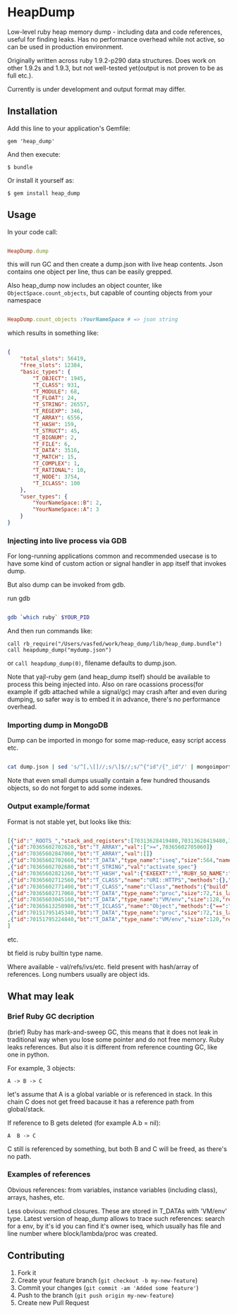 # HeapDump

Low-level ruby heap memory dump - including data and code references, useful for finding leaks.
Has no performance overhead while not active, so can be used in production environment.

Originally written across ruby 1.9.2-p290 data structures.
Does work on other 1.9.2s and 1.9.3, but not well-tested yet(output is not proven to be as full etc.).

Currently is under development and output format may differ.

## Installation

Add this line to your application's Gemfile:

    gem 'heap_dump'

And then execute:

    $ bundle

Or install it yourself as:

    $ gem install heap_dump

## Usage

In your code call:

```ruby

HeapDump.dump
```

this will run GC and then create a dump.json with live heap contents.
Json contains one object per line, thus can be easily grepped.

Also heap_dump now includes an object counter, like `ObjectSpace.count_objects`, but capable of counting objects from your namespace

```ruby

HeapDump.count_objects :YourNameSpace # => json string
```

which results in something like:

```json

{
    "total_slots": 56419,
    "free_slots": 12384,
    "basic_types": {
        "T_OBJECT": 1945,
        "T_CLASS": 931,
        "T_MODULE": 68,
        "T_FLOAT": 24,
        "T_STRING": 26557,
        "T_REGEXP": 346,
        "T_ARRAY": 6556,
        "T_HASH": 159,
        "T_STRUCT": 45,
        "T_BIGNUM": 2,
        "T_FILE": 6,
        "T_DATA": 3516,
        "T_MATCH": 15,
        "T_COMPLEX": 1,
        "T_RATIONAL": 10,
        "T_NODE": 3754,
        "T_ICLASS": 100
    },
    "user_types": {
        "YourNameSpace::B": 2,
        "YourNameSpace::A": 3
    }
}
```


### Injecting into live process via GDB

For long-running applications common and recommended usecase is to have some kind of custom action or signal handler in app itself that invokes dump.

But also dump can be invoked from gdb.

run gdb

```bash

gdb `which ruby` $YOUR_PID
```

And then run commands like:

```
call rb_require("/Users/vasfed/work/heap_dump/lib/heap_dump.bundle")
call heapdump_dump("mydump.json")
```

or `call heapdump_dump(0)`, filename defaults to dump.json.

Note that yajl-ruby gem (and heap_dump itself) should be available to process this being injected into.
Also on rare ocassions process(for example if gdb attached while a signal/gc) may crash after and even during dumping, so safer way is to embed it in advance, there's no performance overhead.

### Importing dump in MongoDB

Dump can be imported in mongo for some map-reduce, easy script access etc.

```bash

cat dump.json | sed 's/^[,\[]//;s/\]$//;s/^{"id"/{"_id"/' | mongoimport -d database_name -c collection_name --drop --type json
```

Note that even small dumps usually contain a few hundred thousands objects, so do not forget to add some indexes.


### Output example/format

Format is not stable yet, but looks like this:

```json

[{"id":"_ROOTS_","stack_and_registers":[70313628419480,70313628419480,70313628419480,"trace",70313627751860],"classes":[70313627319820,70313628530860]}
,{"id":70365602702620,"bt":"T_ARRAY","val":[">=",70365602705060]}
,{"id":70365602847060,"bt":"T_ARRAY","val":[]}
,{"id":70365602702660,"bt":"T_DATA","type_name":"iseq","size":564,"name":"activate_spec","filename":"/Users/vasfed/.rvm/rubies/ruby-1.9.2-p290/lib/ruby/site_ruby/1.9.1/rubygems.rb","line":485,"type":"method","refs_array_id":70365602847060,"coverage":null,"klass":70365602821240,"cref_stack":70365602848300,"defined_method_id":12672}
,{"id":70365602702680,"bt":"T_STRING","val":"activate_spec"}
,{"id":70365602821260,"bt":"T_HASH","val":{"EXEEXT":"","RUBY_SO_NAME":"ruby.1.9.1","arch":"x86_64-darwin11.2.0","bindir":70365603049640,"libdir":70365603050600,"ruby_install_name":"ruby","ruby_version":"1.9.1","rubylibprefix":70365603112080,"sitedir":70365603112440,"sitelibdir":70365603048920,"datadir":70365603049880,"vendordir":70365603112500,"vendorlibdir":70365603048800}}
,{"id":70365602712560,"bt":"T_CLASS","name":"URI::HTTPS","methods":{},"ivs":{"__classpath__":"URI::HTTPS","DEFAULT_PORT":443},"super":70365602771440}
,{"id":70365602771400,"bt":"T_CLASS","name":"Class","methods":{"build":70365602782860},"ivs":{"__attached__":70365602771440},"super":70365611597900}
,{"id":70365602717060,"bt":"T_DATA","type_name":"proc","size":72,"is_lambda":0,"blockprocval":null,"envval":70365602712440,"iseq":{"id":70365600821896,"name":"block in <class:FileList>","filename":"/Users/vasfed/.rvm/gems/ruby-1.9.2-p290/gems/rake-0.9.2.2/lib/rake/file_list.rb","line":743,"type":"block","refs_array_id":70365611724600,"coverage":null,"klass":null,"cref_stack":70365611799480,"defined_method_id":0}}
,{"id":70365603045160,"bt":"T_DATA","type_name":"VM/env","size":128,"refs":[]}
,{"id":70365613258980,"bt":"T_ICLASS","name":"Object","methods":{"==":"(CFUNC)",">":"(CFUNC)",">=":"(CFUNC)","<":"(CFUNC)","<=":"(CFUNC)","between?":"(CFUNC)"},"ivs":{"__classid__":"Comparable"},"super":70365613259120}
,{"id":70151795145340,"bt":"T_DATA","type_name":"proc","size":72,"is_lambda":0,"blockprocval":null,"envval":70151795224840,"iseq":{"id":70151828020360,"name":"block in subscribe","filename":"/Users/vasfed/acceptor.rb","line":91,"type":"block","refs_array_id":70151796420080,"coverage":null,"klass":null,"cref_stack":70151796421080,"defined_method_id":0}}
,{"id":70151795224840,"bt":"T_DATA","type_name":"VM/env","size":120,"refs":[70151806738200,70151796176180,"string1",null,0,70151795224840,null]}
]
```
etc.

bt field is ruby builtin type name.

Where available - val/refs/ivs/etc. field present with hash/array of references.
Long numbers usually are object ids.

## What may leak

### Brief Ruby GC decription
(brief) Ruby has mark-and-sweep GC, this means that it does not leak in traditional way when you lose some pointer and do not free memory.
Ruby leaks references. But also it is different from reference counting GC, like one in python.

For example, 3 objects:

```
A -> B -> C
```
let's assume that A is a global variable or is referenced in stack. In this chain C does not get freed bacause it has a reference path from global/stack.

If reference to B gets deleted (for example A.b = nil):

```
A  B -> C
```
C still is referenced by something, but both B and C will be freed, as there's no path.

### Examples of references

Obvious references: from variables, instance variables (including class), arrays, hashes, etc.

Less obvious: method closures. These are stored in T_DATAs with 'VM/env' type.
Latest version of heap_dump allows to trace such references: search for a env, by it's id you can find it's owner iseq, which usually has file and line number where block/lambda/proc was created.

## Contributing

1. Fork it
2. Create your feature branch (`git checkout -b my-new-feature`)
3. Commit your changes (`git commit -am 'Added some feature'`)
4. Push to the branch (`git push origin my-new-feature`)
5. Create new Pull Request

